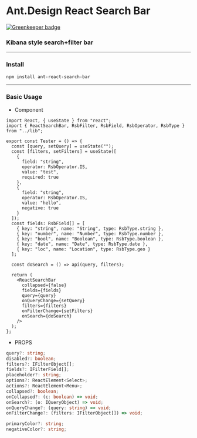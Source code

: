 # Ant.Design React Search Bar

[![Greenkeeper badge](https://badges.greenkeeper.io/adarshpastakia/ant-react-search-bar.svg)](https://greenkeeper.io/)

### Kibana style search+filter bar

---

### Install

```shell
npm install ant-react-search-bar
```

---

### Basic Usage

- Component

```tsx
import React, { useState } from "react";
import { ReactSearchBar, RsbFilter, RsbField, RsbOperator, RsbType } from "../lib";

export const Tester = () => {
  const [query, setQuery] = useState("");
  const [filters, setFilters] = useState([
    {
      field: "string",
      operator: RsbOperator.IS,
      value: "test",
      required: true
    },
    {
      field: "string",
      operator: RsbOperator.IS,
      value: "hello",
      negative: true
    }
  ]);
  const fields: RsbField[] = [
    { key: "string", name: "String", type: RsbType.string },
    { key: "number", name: "Number", type: RsbType.number },
    { key: "bool", name: "Boolean", type: RsbType.boolean },
    { key: "date", name: "Date", type: RsbType.date },
    { key: "loc", name: "Location", type: RsbType.geo }
  ];

  const doSearch = () => api(query, filters);

  return (
    <ReactSearchBar
      collapsed={false}
      fields={fields}
      query={query}
      onQueryChange={setQuery}
      filters={filters}
      onFilterChange={setFilters}
      onSearch={doSearch}
    />
  );
};
```

- PROPS

```ts
query?: string;
disabled?: boolean;
filters?: IFilterObject[];
fields?: IFilterField[];
placeholder?: string;
options?: ReactElement<Select>;
actions?: ReactElement<Menu>;
collapsed?: boolean;
onCollapsed?: (c: boolean) => void;
onSearch?: (o: IQueryObject) => void;
onQueryChange?: (query: string) => void;
onFilterChange?: (filters: IFilterObject[]) => void;

primaryColor?: string;
negativeColor?: string;
```
